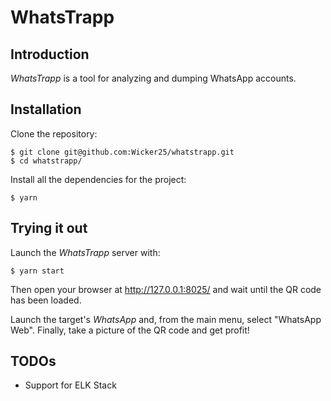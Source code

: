 # WhatsTrapp

## Introduction
*WhatsTrapp* is a tool for analyzing and dumping WhatsApp accounts.

## Installation

Clone the repository:
```
$ git clone git@github.com:Wicker25/whatstrapp.git
$ cd whatstrapp/
```

Install all the dependencies for the project:
```
$ yarn
```

## Trying it out

Launch the *WhatsTrapp* server with:
```
$ yarn start
```

Then open your browser at http://127.0.0.1:8025/ and wait until the QR code has been loaded.

Launch the target's *WhatsApp* and, from the main menu, select "WhatsApp Web". Finally, take a picture of the QR code and get profit!

## TODOs

- Support for ELK Stack
